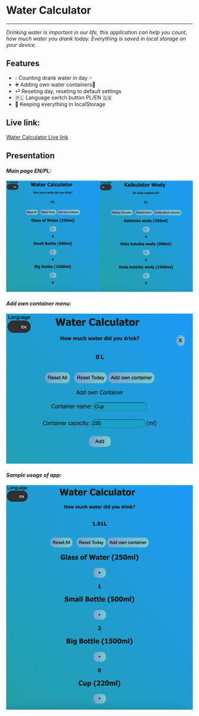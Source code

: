 # Water Calculator
---
_Drinking water is important in our life, this application can help you count, how much water you drank today. Everything is saved in local storage on your device._

## Features
- 💧 Counting drank water in day 💦
- ➕ Adding own water containers🥛
- ⏎ Reseting day, reseting to default settings
- 🇵🇱 Language switch button PL/EN 🇬🇧
- 💾 Keeping everything in localStorage
  
## Live link:
[Water Calculator Live link](https://watercalculator.netlify.app)

## Presentation

#### _Main page EN/PL:_

![Screenshot1](https://raw.githubusercontent.com/ajgoras/WaterCalculator/main/images/image1.jpg) 

#### _Add own container menu:_

![Screenshot2](https://raw.githubusercontent.com/ajgoras/WaterCalculator/main/images/image2.png)

#### _Sample usage of app:_
![Screenshot3](https://raw.githubusercontent.com/ajgoras/WaterCalculator/main/images/image3.png)

